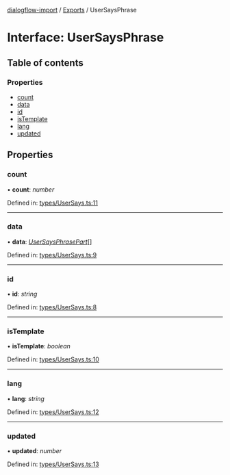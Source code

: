 [dialogflow-import](../README.md) / [Exports](../modules.md) / UserSaysPhrase

# Interface: UserSaysPhrase

## Table of contents

### Properties

- [count](usersaysphrase.md#count)
- [data](usersaysphrase.md#data)
- [id](usersaysphrase.md#id)
- [isTemplate](usersaysphrase.md#istemplate)
- [lang](usersaysphrase.md#lang)
- [updated](usersaysphrase.md#updated)

## Properties

### count

• **count**: *number*

Defined in: [types/UserSays.ts:11](https://github.com/edupsousa/dialogflow-import/blob/e97dd40/src/types/UserSays.ts#L11)

___

### data

• **data**: [*UserSaysPhrasePart*](usersaysphrasepart.md)[]

Defined in: [types/UserSays.ts:9](https://github.com/edupsousa/dialogflow-import/blob/e97dd40/src/types/UserSays.ts#L9)

___

### id

• **id**: *string*

Defined in: [types/UserSays.ts:8](https://github.com/edupsousa/dialogflow-import/blob/e97dd40/src/types/UserSays.ts#L8)

___

### isTemplate

• **isTemplate**: *boolean*

Defined in: [types/UserSays.ts:10](https://github.com/edupsousa/dialogflow-import/blob/e97dd40/src/types/UserSays.ts#L10)

___

### lang

• **lang**: *string*

Defined in: [types/UserSays.ts:12](https://github.com/edupsousa/dialogflow-import/blob/e97dd40/src/types/UserSays.ts#L12)

___

### updated

• **updated**: *number*

Defined in: [types/UserSays.ts:13](https://github.com/edupsousa/dialogflow-import/blob/e97dd40/src/types/UserSays.ts#L13)
